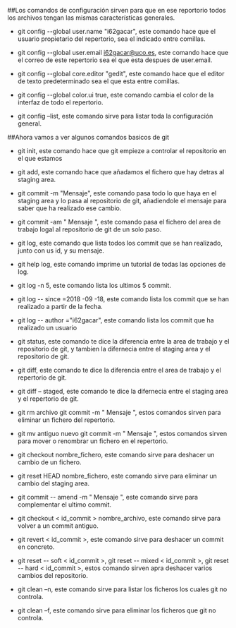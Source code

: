 ##Los comandos de configuración sirven para que en ese reportorio todos los archivos tengan las mismas características generales.

* git config --global user.name "i62gacar", este comando hace que el usuario propietario del repertorio, sea el indicado entre comillas.

* git config --global user.email i62gacar@uco.es, este comando hace que el correo de este repertorio sea el que esta despues de user.email.

* git config --global core.editor "gedit", este comando hace que el editor de texto predeterminado sea el que esta entre comillas.

* git config --global color.ui true, este comando cambia el color de la interfaz de todo el repertorio.

* git config –list, este comando sirve para listar toda la configuración general.

##Ahora vamos a ver algunos comandos basicos de git

* git init, este comando hace que git empieze a controlar el repositorio en el que estamos

* git add, este comando hace que añadamos el fichero que hay detras al staging area.

* git commit -m "Mensaje", este comando pasa todo lo que haya en el staging area y lo pasa al repositorio de git, añadiendole el mensaje para saber que ha realizado ese cambio.

* git commit -am " Mensaje ", este comando pasa el fichero del area de trabajo logal al repositorio de git de un solo paso.

* git log, este comando que lista todos los commit que se han realizado, junto con us id, y su mensaje.

* git help log, este comando imprime un tutorial de todas las opciones de log.

* git log -n 5, este comando lista los ultimos 5 commit.

* git log -- since =2018 -09 -18, este comando lista los commit que se han realizado a partir de la fecha.

* git log -- author ="i62gacar", este comando lista los commit que ha realizado un usuario

* git status, este comando te dice la diferencia entre la area de trabajo y el repositorio de git, y tambien la difernecia entre el staging area y el repositorio de git.


* git diff, este comando te dice la diferencia entre el area de trabajo y el repertorio de git.

* git diff – staged, este comando te dice la difernecia entre el staging area y el repertorio de git.

* git rm archivo git commit -m " Mensaje ", estos comandos sirven para eliminar un fichero del repertorio.

* git mv antiguo nuevo git commit -m " Mensaje ", estos comandos sirven para mover o renombrar un fichero en el repertorio.

* git checkout  nombre_fichero, este comando sirve para deshacer un cambio de un fichero.

* git reset HEAD nombre_fichero, este comando sirve para eliminar un cambio del staging area.

* git commit -- amend -m " Mensaje ", este comando sirve para complementar el ultimo commit.

* git checkout < id_commit >  nombre_archivo, este comando sirve para volver a un commit antiguo.

* git revert < id_commit >, este comando sirve para deshacer un commit en concreto.

* git reset -- soft < id_commit >, git reset -- mixed < id_commit >, git reset -- hard < id_commit >, estos comando sirven apra deshacer varios cambios del repositorio.

* git clean –n, este comando sirve para listar los ficheros los cuales git no controla.

* git clean –f, este comando sirve para eliminar los ficheros que git no controla.




